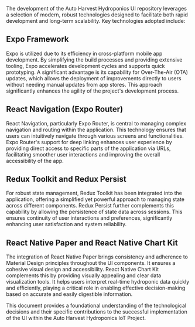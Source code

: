 The development of the Auto Harvest Hydroponics UI repository leverages a selection of modern, robust technologies designed to facilitate both rapid development and long-term scalability. Key technologies adopted include:

## Expo Framework

Expo is utilized due to its efficiency in cross-platform mobile app development. By simplifying the build processes and providing extensive tooling, Expo accelerates development cycles and supports quick prototyping. A significant advantage is its capability for Over-The-Air (OTA) updates, which allows the deployment of improvements directly to users without needing manual updates from app stores. This approach significantly enhances the agility of the project's development process.

## React Navigation (Expo Router)

React Navigation, particularly Expo Router, is central to managing complex navigation and routing within the application. This technology ensures that users can intuitively navigate through various screens and functionalities. Expo Router's support for deep linking enhances user experience by providing direct access to specific parts of the application via URLs, facilitating smoother user interactions and improving the overall accessibility of the app.

## Redux Toolkit and Redux Persist

For robust state management, Redux Toolkit has been integrated into the application, offering a simplified yet powerful approach to managing state across different components. Redux Persist further complements this capability by allowing the persistence of state data across sessions. This ensures continuity of user interactions and preferences, significantly enhancing user satisfaction and system reliability.

## React Native Paper and React Native Chart Kit

The integration of React Native Paper brings consistency and adherence to Material Design principles throughout the UI components. It ensures a cohesive visual design and accessibility. React Native Chart Kit complements this by providing visually appealing and clear data visualization tools. It helps users interpret real-time hydroponic data quickly and efficiently, playing a critical role in enabling effective decision-making based on accurate and easily digestible information.

This document provides a foundational understanding of the technological decisions and their specific contributions to the successful implementation of the UI within the Auto Harvest Hydroponics IoT Project.